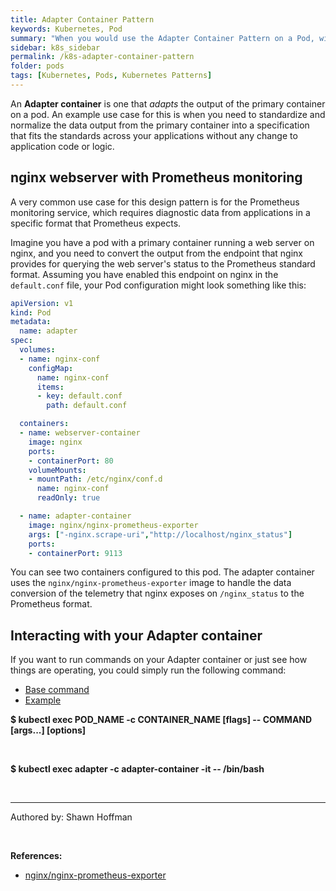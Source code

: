 ```yaml
---
title: Adapter Container Pattern
keywords: Kubernetes, Pod
summary: "When you would use the Adapter Container Pattern on a Pod, with examples"
sidebar: k8s_sidebar
permalink: /k8s-adapter-container-pattern
folder: pods
tags: [Kubernetes, Pods, Kubernetes Patterns]
---
```


An **Adapter container** is one that *adapts* the output of the primary container on a pod. An example use case for this is when you need to standardize and normalize the data output from the primary container into a specification that fits the standards across your applications without any change to application code or logic.

## nginx webserver with Prometheus monitoring

A very common use case for this design pattern is for the Prometheus monitoring service, which requires diagnostic data from applications in a specific format that Prometheus expects.

Imagine you have a pod with a primary container running a web server on nginx, and you need to convert the output from the endpoint that nginx provides for querying the web server's status to the Prometheus standard format. Assuming you have enabled this endpoint on nginx in the `default.conf` file, your Pod configuration might look something like this:

```yaml
apiVersion: v1
kind: Pod
metadata:
  name: adapter
spec:
  volumes:
  - name: nginx-conf
    configMap:
      name: nginx-conf
      items:
      - key: default.conf
        path: default.conf

  containers:
  - name: webserver-container
    image: nginx
    ports:
    - containerPort: 80
    volumeMounts:
    - mountPath: /etc/nginx/conf.d
      name: nginx-conf
      readOnly: true

  - name: adapter-container
    image: nginx/nginx-prometheus-exporter
    args: ["-nginx.scrape-uri","http://localhost/nginx_status"]
    ports:
    - containerPort: 9113
```

You can see two containers configured to this pod. The adapter container uses the `nginx/nginx-prometheus-exporter` image to handle the data conversion of the telemetry that nginx exposes on `/nginx_status` to the Prometheus format.

## Interacting with your Adapter container

If you want to run commands on your Adapter container or just see how things are operating, you could simply run the following command:

<ul id="profileTabs" class="nav nav-tabs">
    <li class="active"><a href="#baseCommand" data-toggle="tab">Base command</a></li>
    <li><a href="#example" data-toggle="tab">Example</a></li>
</ul>
  <div class="tab-content">
<div role="tabpanel" class="tab-pane active" id="baseCommand">
    <p><b>$ kubectl exec POD_NAME -c CONTAINER_NAME [flags] -- COMMAND [args...] [options] </b></p><br>
</div>

<div role="tabpanel" class="tab-pane" id="example">
    <p><b>$ kubectl exec adapter -c adapter-container -it -- /bin/bash </b></p></div><br>
</div>

---

Authored by: Shawn Hoffman

<br>

**References:**

- [nginx/nginx-prometheus-exporter](https://hub.docker.com/r/nginx/nginx-prometheus-exporter)

